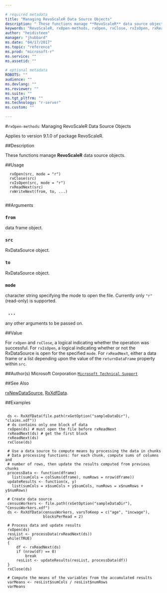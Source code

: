 ```yaml
--- 
 
# required metadata 
title: "Managing RevoScaleR Data Source Objects" 
description: " These functions manage **RevoScaleR** data source objects. " 
keywords: "RevoScaleR, rxOpen-methods, rxOpen, rxClose, rxIsOpen, rxReadNext, rxWriteNext, rxClose-methods, rxIsOpen-methods, rxReadNext-methods, rxWriteNext-methods, rxOpen,RxDataSource-method, rxClose,RxDataSource-method, rxIsOpen,RxDataSource-method, rxReadNext,RxDataSource-method, rxWriteNext,data.frame,RxDataSource-method, methods, file, connection" 
author: "heidisteen" 
manager: "jhubbard" 
ms.date: "04/17/2017" 
ms.topic: "reference" 
ms.prod: "microsoft-r" 
ms.service: "" 
ms.assetid: "" 
 
# optional metadata 
ROBOTS: "" 
audience: "" 
ms.devlang: "" 
ms.reviewer: "" 
ms.suite: "" 
ms.tgt_pltfrm: "" 
ms.technology: "r-server" 
ms.custom: "" 
 
--- 
```

 
 
 
 
 
 
 
 
 
 
 
 
 
 
 
 
 
 #`rxOpen-methods`: Managing RevoScaleR Data Source Objects

 Applies to version 9.1.0 of package RevoScaleR.
 
 ##Description
 
These functions manage **RevoScaleR** data source objects.
 
 
 ##Usage

```   
  rxOpen(src, mode = "r")
  rxClose(src)
  rxIsOpen(src, mode = "r")
  rxReadNext(src)
  rxWriteNext(from, to, ...)
 
```
 
 ##Arguments

   
    
 ### `from`
 data frame object. 
  
    
 ### `src`
 RxDataSource object. 
  
    
 ### `to`
 RxDataSource object. 
  
    
 ### `mode`
 character string specifying the mode to open the file. Currently only `"r"` (read-only) is supported. 
  
    
 ### ` ...`
 any other arguments to be passed on. 
  
   
 
 ##Value
 
For `rxOpen` and `rxClose`, a logical indicating whether the operation
was successful.
For `rxIsOpen`, a logical indicating whether or not the RxDataSource is
open for the specified `mode`.
For `rxReadNext`, either a data frame or a list depending upon the value of
the `returnDataFrame` property within `src`.

 
 ##Author(s)
 Microsoft Corporation [`Microsoft Technical Support`](https://go.microsoft.com/fwlink/?LinkID=698556&clcid=0x409)
 
 
 ##See Also
 
[rxNewDataSource](rxNew.md),
[RxXdfData](RxXdfData.md).
   
 ##Examples

 ```
   
  ds <- RxXdfData(file.path(rxGetOption("sampleDataDir"), "claims.xdf"))
  # ds contains only one block of data
  rxOpen(ds) # must open the file before rxReadNext
  rxReadNext(ds) # get the first block
  rxReadNext(ds)
  rxClose(ds)
  
  # Use a data source to compute means by processing the data in chunks
  # Data processing functions: for each chunk, compute sums of columns and
  # number of rows, then update the results computed from previous chunks
  processData <- function(dframe)
    list(sumCols = colSums(dframe), numRows = nrow(dframe))
  updateResults <- function(x, y)
    list(sumCols = x$sumCols + y$sumCols, numRows = x$numRows + y$numRows)
  
  # Create data source
  censusWorkers <- file.path(rxGetOption("sampleDataDir"), "CensusWorkers.xdf")
  ds <- RxXdfData(censusWorkers, varsToKeep = c("age", "incwage"),
                  blocksPerRead = 2)
  
  # Process data and update results
  rxOpen(ds)
  resList <- processData(rxReadNext(ds))
  while(TRUE)
  {
      df <- rxReadNext(ds)
      if (nrow(df) == 0)
          break
      resList <- updateResults(resList, processData(df))
  }
  rxClose(ds)
  
  # Compute the means of the variables from the accumulated results
  varMeans <- resList$sumCols / resList$numRows
  varMeans
 
```
 
 
 
 
